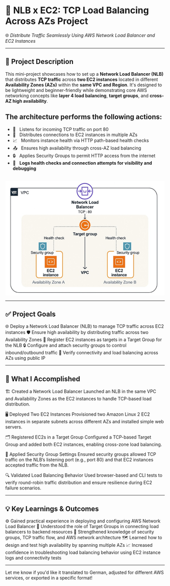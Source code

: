 # 📢 NLB x EC2: TCP Load Balancing Across AZs Project  
🌐 *Distribute Traffic Seamlessly Using AWS Network Load Balancer and EC2 Instances*

---

## 📌 Project Description  
This mini-project showcases how to set up a **Network Load Balancer (NLB)** that distributes **TCP traffic** across **two EC2 instances** located in different **Availability Zones (AZs)** within the **same VPC and Region**. It's designed to be lightweight and beginner-friendly while demonstrating core AWS networking concepts like **layer 4 load balancing**, **target groups**, and **cross-AZ high availability**.
<br>
## The architecture performs the following actions:
- 🔗   &nbsp;&nbsp;Listens for incoming TCP traffic on port 80  
- 📍   &nbsp;&nbsp;Distributes connections to EC2 instances in multiple AZs  
- 📈   &nbsp;&nbsp;Monitors instance health via HTTP path-based health checks  
- 📤   &nbsp;&nbsp;Ensures high availability through cross-AZ load balancing  
- 🔒   &nbsp;&nbsp;Applies Security Groups to permit HTTP access from the internet  
- 🧾   &nbsp;&nbsp;**Logs health checks and connection attempts for visibility and debugging**<br><br>


![Alt Text](700x500_network_diagram_main_lc.jpg)

---

## ✅ Project Goals
🌐   Deploy a Network Load Balancer (NLB) to manage TCP traffic across EC2 instances
🛡️   Ensure high availability by distributing traffic across two Availability Zones
🎯   Register EC2 instances as targets in a Target Group for the NLB
🔒   Configure and attach security groups to control inbound/outbound traffic
📶   Verify connectivity and load balancing across AZs using public IP

---

## 🔧 What I Accomplished
🏗️   Created a Network Load Balancer
Launched an NLB in the same VPC and Availability Zones as the EC2 instances to handle TCP-based load distribution.

🖥️   Deployed Two EC2 Instances
Provisioned two Amazon Linux 2 EC2 instances in separate subnets across different AZs and installed simple web servers.

🗂️   Registered EC2s in a Target Group
Configured a TCP-based Target Group and added both EC2 instances, enabling cross-zone load balancing.

🔐   Applied Security Group Settings
Ensured security groups allowed TCP traffic on the NLB’s listening port (e.g., port 80) and that EC2 instances accepted traffic from the NLB.

🔍   Validated Load Balancing Behavior
Used browser-based and CLI tests to verify round-robin traffic distribution and ensure resilience during EC2 failure scenarios.

---

## 💡   Key Learnings & Outcomes
⚙️   Gained practical experience in deploying and configuring AWS Network Load Balancer
🧩   Understood the role of Target Groups in connecting load balancers to backend resources
🔐   Strengthened knowledge of security groups, TCP traffic flow, and AWS network architecture
🗺️   Learned how to design and test high availability by spanning multiple AZs
📈   Increased confidence in troubleshooting load balancing behavior using EC2 instance logs and connectivity tests

---

Let me know if you'd like it translated to German, adjusted for different AWS services, or exported in a specific format!
